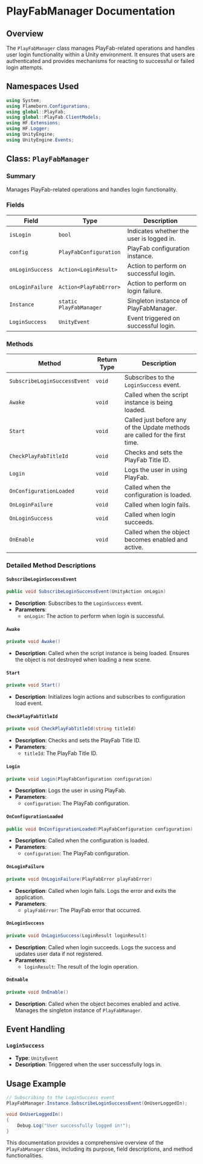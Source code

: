 
# PlayFabManager Documentation

## Overview

The `PlayFabManager` class manages PlayFab-related operations and handles user login functionality within a Unity environment. It ensures that users are authenticated and provides mechanisms for reacting to successful or failed login attempts.

## Namespaces Used

```csharp
using System;
using Flameborn.Configurations;
using global::PlayFab;
using global::PlayFab.ClientModels;
using HF.Extensions;
using HF.Logger;
using UnityEngine;
using UnityEngine.Events;
```

## Class: `PlayFabManager`

### Summary
Manages PlayFab-related operations and handles login functionality.

### Fields

| Field                  | Type                      | Description                                     |
|------------------------|---------------------------|-------------------------------------------------|
| `isLogin`              | `bool`                    | Indicates whether the user is logged in.        |
| `config`               | `PlayFabConfiguration`    | PlayFab configuration instance.                 |
| `onLoginSuccess`       | `Action<LoginResult>`     | Action to perform on successful login.          |
| `onLoginFailure`       | `Action<PlayFabError>`    | Action to perform on login failure.             |
| `Instance`             | `static PlayFabManager`   | Singleton instance of PlayFabManager.           |
| `LoginSuccess`         | `UnityEvent`              | Event triggered on successful login.            |

### Methods

| Method                         | Return Type    | Description                                                                         |
|--------------------------------|----------------|-------------------------------------------------------------------------------------|
| `SubscribeLoginSuccessEvent`   | `void`         | Subscribes to the `LoginSuccess` event.                                             |
| `Awake`                        | `void`         | Called when the script instance is being loaded.                                    |
| `Start`                        | `void`         | Called just before any of the Update methods are called for the first time.         |
| `CheckPlayFabTitleId`          | `void`         | Checks and sets the PlayFab Title ID.                                               |
| `Login`                        | `void`         | Logs the user in using PlayFab.                                                     |
| `OnConfigurationLoaded`        | `void`         | Called when the configuration is loaded.                                            |
| `OnLoginFailure`               | `void`         | Called when login fails.                                                            |
| `OnLoginSuccess`               | `void`         | Called when login succeeds.                                                         |
| `OnEnable`                     | `void`         | Called when the object becomes enabled and active.                                  |

### Detailed Method Descriptions

#### `SubscribeLoginSuccessEvent`

```csharp
public void SubscribeLoginSuccessEvent(UnityAction onLogin)
```

- **Description**: Subscribes to the `LoginSuccess` event.
- **Parameters**: 
  - `onLogin`: The action to perform when login is successful.

#### `Awake`

```csharp
private void Awake()
```

- **Description**: Called when the script instance is being loaded. Ensures the object is not destroyed when loading a new scene.

#### `Start`

```csharp
private void Start()
```

- **Description**: Initializes login actions and subscribes to configuration load event.

#### `CheckPlayFabTitleId`

```csharp
private void CheckPlayFabTitleId(string titleId)
```

- **Description**: Checks and sets the PlayFab Title ID.
- **Parameters**:
  - `titleId`: The PlayFab Title ID.

#### `Login`

```csharp
private void Login(PlayFabConfiguration configuration)
```

- **Description**: Logs the user in using PlayFab.
- **Parameters**:
  - `configuration`: The PlayFab configuration.

#### `OnConfigurationLoaded`

```csharp
public void OnConfigurationLoaded(PlayFabConfiguration configuration)
```

- **Description**: Called when the configuration is loaded.
- **Parameters**:
  - `configuration`: The PlayFab configuration.

#### `OnLoginFailure`

```csharp
private void OnLoginFailure(PlayFabError playFabError)
```

- **Description**: Called when login fails. Logs the error and exits the application.
- **Parameters**:
  - `playFabError`: The PlayFab error that occurred.

#### `OnLoginSuccess`

```csharp
private void OnLoginSuccess(LoginResult loginResult)
```

- **Description**: Called when login succeeds. Logs the success and updates user data if not registered.
- **Parameters**:
  - `loginResult`: The result of the login operation.

#### `OnEnable`

```csharp
private void OnEnable()
```

- **Description**: Called when the object becomes enabled and active. Manages the singleton instance of `PlayFabManager`.

## Event Handling

### `LoginSuccess`

- **Type**: `UnityEvent`
- **Description**: Triggered when the user successfully logs in.

## Usage Example

```csharp
// Subscribing to the LoginSuccess event
PlayFabManager.Instance.SubscribeLoginSuccessEvent(OnUserLoggedIn);

void OnUserLoggedIn()
{
    Debug.Log("User successfully logged in!");
}
```

This documentation provides a comprehensive overview of the `PlayFabManager` class, including its purpose, field descriptions, and method functionalities.
